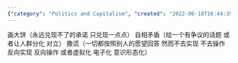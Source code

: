 ```yaml
---
{"category": "Politics and Capitalism", "created": "2022-06-18T16:44:39.000Z", "date": "2022-06-18 16:44:39", "description": "This text explores capital, politics, control, and management themes through concepts like unfulfillable promises, self-contradictions, lying, reversal of intentions, virtualization, and ideologization.", "modified": "2022-08-18T14:05:15.331Z", "tags": ["entrepreneurship", "ideas"], "title": "资本 政治 商业 统治 管理 原理"}
---
```

画大饼（永远兑现不了的承诺 只兑现一点点）
自相矛盾（给一个有争议的话题 或者让人群分化 对立）
撒谎（一切都按照别人的愿望回答 然而不去实现 不去操作 反向实现 反向操作 或者虚拟化 电子化 意识形态化）
